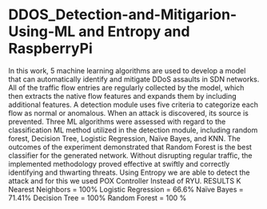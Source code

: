 # DDOS_Detection-and-Mitigarion-Using-ML and Entropy and RaspberryPi
In this work, 5 machine learning algorithms are used to develop a model that can automatically identify and mitigate DDoS assaults in SDN networks. All of the traffic flow entries are regularly collected by the model, which then extracts the native flow features and expands them by including additional features. A detection module uses five criteria to categorize each flow as normal or anomalous. When an attack is discovered, its source is prevented. Three ML algorithms were assessed with regard to the classification ML method utilized in the detection module, including random forest, Decision Tree, Logistic Regression, Naïve Bayes, and KNN. The outcomes of the experiment demonstrated that Random Forest is the best classifier for the generated network. Without disrupting regular traffic, the implemented methodology proved effective at swiftly and correctly identifying and thwarting threats.
Using Entropy we are able to detect the attack and for this we used POX Controller Instead of RYU.
RESULTS
K Nearest Neighbors = 100%
Logistic Regression = 66.6%
Naïve Bayes = 71.41% 
Decision Tree = 100%
Random Forest = 100 %
